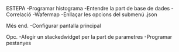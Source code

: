 ESTEPA
-Programar histograma
-Entendre la part de base de dades
-Correlació
-Wafermap
-Enllaçar les opcions del submenú .json

Més end.
-Configurar pantalla principal

Opc.
-Afegir un stackedwidget per la part de parametres
-Programar pestanyes